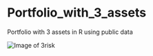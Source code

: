 # Portfolio_with_3_assets
Portfolio with 3 assets in R using public data


![Image of 3risk](https://github.com/efipaka/Portfolio_with_3_assets/blob/master/three_asset_risk.jpg)
